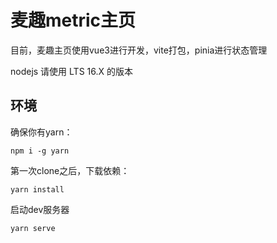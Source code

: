 # 麦趣metric主页

目前，麦趣主页使用vue3进行开发，vite打包，pinia进行状态管理

nodejs 请使用 LTS 16.X 的版本

## 环境

确保你有yarn：

    npm i -g yarn 

第一次clone之后，下载依赖：

    yarn install

启动dev服务器

    yarn serve
